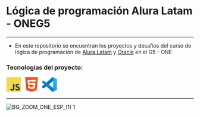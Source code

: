 # Lógica de programación Alura Latam - ONEG5
---
- En este repositorio se encuentran los proyectos y desafíos del curso de lógica de programación de [Alura Latam](https://www.aluracursos.com/) y [Oracle](https://www.oracle.com/cr/education/oracle-next-education/) en el G5 - ONE 

<div align="left">
    <h3>Tecnologías del proyecto:</h3>
    <div>
        <img src="https://github.com/devicons/devicon/blob/master/icons/javascript/javascript-original.svg" title="JavaScript" alt="JavaScript" width="40" height="40"/>&nbsp;
        <img src="https://github.com/devicons/devicon/blob/master/icons/html5/html5-original.svg" title="HTML5" alt="HTML" width="40" height="40"/>&nbsp;
        <img src="https://github.com/devicons/devicon/blob/master/icons/vscode/vscode-original.svg" title="VsCode" **alt="VsCode" width="40" height="40"/>
     </div>
</div>

---

![BG_ZOOM_ONE_ESP_(1) 1](https://user-images.githubusercontent.com/121473165/230755412-d326f9ec-ee50-4c22-991e-bdec205e371a.png)
